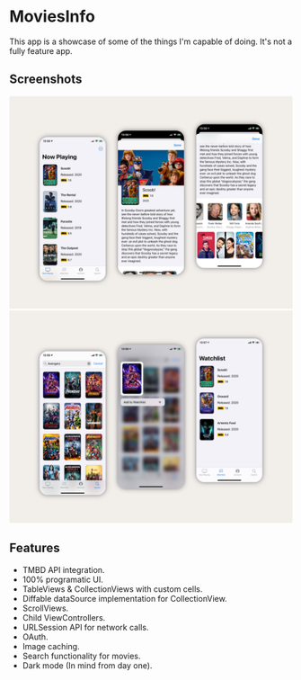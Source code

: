 # MoviesInfo
This app is a showcase of some of the things I'm capable of doing. It's not a fully feature app.

## Screenshots
<p align="center">
  <img src="Docs/1.JPG" />
  <img src="Docs/2.JPG" />
</p>

## Features
* TMBD API integration.
* 100% programatic UI.
* TableViews & CollectionViews with custom cells.
* Diffable dataSource implementation for CollectionView.
* ScrollViews.
* Child ViewControllers.
* URLSession API for network calls.
* OAuth.
* Image caching.
* Search functionality for movies.
* Dark mode (In mind from day one).
